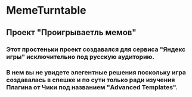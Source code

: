 # MemeTurntable
## Проект "Проигрываетль мемов"
### Этот простеньки проект создавался для сервиса "Яндекс игры" исключительно под русскую аудиторию.

### В нем вы не увидете элегентные решения поскольку игра создавалась в спешке и по сути только ради изучения Плагина от Чики под названием "Advanced Templates".
